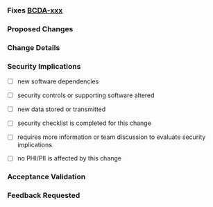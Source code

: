 <!--

--- PR Hygiene Checklist ---

1. Make sure your branch is named with this format: `user-initials/description-ABC-123`. For example, `jj/add-awesomeness-bcda-99999`
2. Update the PR title: `bcda-99999 Feature: Add Awesomeness`
3. Edit the text below - do not leave placeholders in the text.
4. Add any other details that will be helpful for the reviewers: details description, screenshots, etc
5. Request a review from someone/multiple someones
-->

<!-- Replace xxx with the JIRA ticket number: -->

### Fixes [BCDA-xxx](https://jira.cms.gov/browse/BCDA-xxx)

<!-- Describe the problem being solved here: -->

### Proposed Changes

<!-- List of changes with bullet points here: -->

### Change Details

<!-- Add detailed discussion of changes here: -->

### Security Implications

<!-- Does the change deal with PII/PHI at all? What should reviewers look for in
terms of security concerns? -->

- [ ] new software dependencies

<!-- If yes, list the new dependencies and briefly note any relevant security impacts -->

- [ ] security controls or supporting software altered

<!-- If yes, what security controls or supporting software are affected? -->

- [ ] new data stored or transmitted

<!-- If yes, what new data are we storing or transmitting? Is the data considered PII/PHI? -->

- [ ] security checklist is completed for this change

<!-- If yes, provide a link to the security checklist in Confluence here. -->

- [ ] requires more information or team discussion to evaluate security implications

<!-- Use this to indicate you're unsure how this change may impact system security
and would like to solicit the team's feedback. Optionally, provide background
information regarding your questions and concerns. -->

- [ ] no PHI/PII is affected by this change

<!-- If yes, provide what PHI/PII is affected by this change -->

### Acceptance Validation
<!-- Were you able to fully test the acceptance criteria on the related ticket? if not, why not? -->

<!-- Insert screenshots if applicable (drag images here) -->

<!-- Did you deploy this feature branch to the AWS `dev` environment?  https://bcda-ci.adhocteam.us/job/BCDA%20-%20Build%20and%20Package/build 
<!-- If not, why does this change not break CI/CD?  How is it not affected by using a persistent
  database?  Do we know for sure that it doesn't break our client API's? -->

### Feedback Requested

<!-- What type of feedback you want from your reviewers? -->
